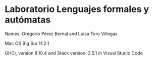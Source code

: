 # Laboratorio Lenguajes formales y autómatas
Names: Gregorio Pérez Bernal and Luisa Toro Villegas

Mac OS Big Sur 11.2.1

GHCi, version 8.10.4 and Stack version: 2.5.1 in Visual Studio Code
